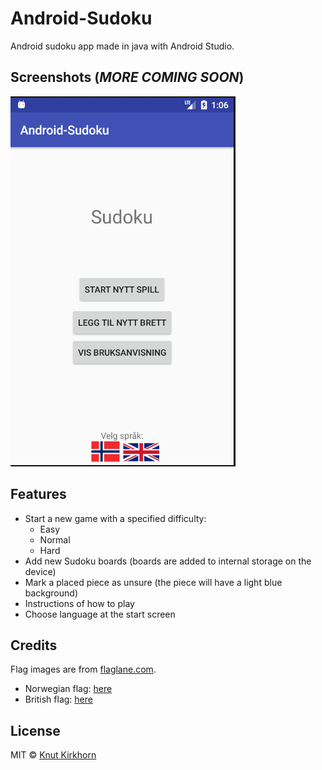 # Android-Sudoku
Android sudoku app made in java with Android Studio.

## Screenshots (***MORE COMING SOON***)
![Preview](media/Startscreen-norwegian.png)

## Features
  - Start a new game with a specified difficulty:
    * Easy
    * Normal
    * Hard
  - Add new Sudoku boards (boards are added to internal storage on the device)
  - Mark a placed piece as unsure (the piece will have a light blue background)
  - Instructions of how to play
  - Choose language at the start screen

## Credits
Flag images are from [flaglane.com](http://flaglane.com/).
  - Norwegian flag: [here](http://flaglane.com/download/norwegian-flag/norwegian-flag-small.png)
  - British flag: [here](http://flaglane.com/download/british-flag/british-flag-small.png)

## License
MIT © [Knut Kirkhorn](LICENSE)
